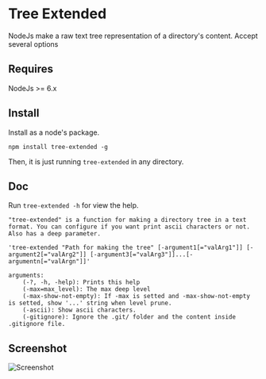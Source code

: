 # Tree Extended

NodeJs make a raw text tree representation of a directory's content. Accept several options

## Requires

NodeJs >= 6.x

## Install

Install as a node's package.

`npm install tree-extended -g`

Then, it is just running `tree-extended` in any directory.

## Doc

Run `tree-extended -h` for view the help.

```
"tree-extended" is a function for making a directory tree in a text format. You can configure if you want print ascii characters or not. Also has a deep parameter.
    
'tree-extended "Path for making the tree" [-argument1[="valArg1"]] [-argument2[="valArg2"]] [-argument3[="valArg3"]]...[-argumentn[="valArgn"]]'

arguments:
    (-?, -h, -help): Prints this help
    (-max=max_level): The max deep level
    (-max-show-not-empty): If -max is setted and -max-show-not-empty is setted, show '...' string when level prune.
    (-ascii): Show ascii characters.
    (-gitignore): Ignore the .git/ folder and the content inside .gitignore file.
```

## Screenshot

![Screenshot](https://raw.githubusercontent.com/rulyotano/tree-extended/master/image.png)